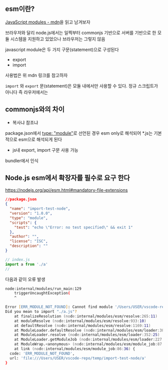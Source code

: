 ## esm이란?
[JavaScript modules - mdn](https://developer.mozilla.org/ko/docs/Web/JavaScript/Guide/Modules)을 읽고 남겨보자

브라우저와 달리 node.js에서는 일찍부터 commonjs 기반으로 서버를 기반으로 한 모듈 시스템을 지원하고 있었으나 브라우저는 그렇지 않음

javascript module은 두 가지 구문(statement)으로 구성된다
- export
- import

사용법은 위 mdn 링크를 참고하자

`import` 와 `export` 문(statement)은 모듈 내에서만 사용할 수 있다. 정규 스크립트가 아니다
즉 라우저에서는 





## commonjs와의 차이
- 복사냐 참조냐

package.json에서 [type: "module"](https://nodejs.org/api/packages.html#type)로  선언된 경우 esm only로 해석되어 *.js는 기본적으로 esm으로 해석되게 된다
- js내 export, import 구문 사용 가능

bundler에서 인식

## Node.js esm에서 확장자를 필수로 요구 한다
https://nodejs.org/api/esm.html#mandatory-file-extensions

```json
//package.json
{
  "name": "import-test-node",
  "version": "1.0.0",
  "type": "module",
  "scripts": {
    "test": "echo \"Error: no test specified\" && exit 1"
  },
  "author": "",
  "license": "ISC",
  "description": ""
}
```

```js
// index.js
import a from './a'
//
```

다음과 같이 오류 발생
```zsh
node:internal/modules/run_main:129
    triggerUncaughtException(
    ^

Error [ERR_MODULE_NOT_FOUND]: Cannot find module '/Users/USER/vscode-repo/temp/import-test-node/a' imported from /Users/USER/vscode-repo/temp/import-test-node/import.js
Did you mean to import "./a.js"?
    at finalizeResolution (node:internal/modules/esm/resolve:265:11)
    at moduleResolve (node:internal/modules/esm/resolve:933:10)
    at defaultResolve (node:internal/modules/esm/resolve:1169:11)
    at ModuleLoader.defaultResolve (node:internal/modules/esm/loader:383:12)
    at ModuleLoader.resolve (node:internal/modules/esm/loader:352:25)
    at ModuleLoader.getModuleJob (node:internal/modules/esm/loader:227:38)
    at ModuleWrap.<anonymous> (node:internal/modules/esm/module_job:87:39)
    at link (node:internal/modules/esm/module_job:86:36) {
  code: 'ERR_MODULE_NOT_FOUND',
  url: 'file:///Users/USER/vscode-repo/temp/import-test-node/a'
}
```